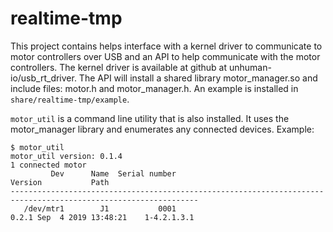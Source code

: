 # realtime-tmp

This project contains helps interface with a kernel driver to communicate to motor 
controllers over USB and an API to help communicate with the motor 
controllers. The kernel driver is available at github at unhuman-io/usb_rt_driver. 
The API will install a shared library motor_manager.so and include files: motor.h 
and motor_manager.h. An example is installed in `share/realtime-tmp/example`.

`motor_util` is a command line utility that is also installed. It uses 
the motor_manager library and enumerates any connected devices. 
Example:
```console
$ motor_util
motor_util version: 0.1.4
1 connected motor
         Dev      Name  Serial number                                                     Version           Path
----------------------------------------------------------------------------------------------------------------
   /dev/mtr1        J1           0001                                  0.2.1 Sep  4 2019 13:48:21    1-4.2.1.3.1
```
